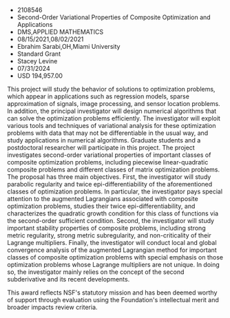 
* 2108546
* Second-Order Variational Properties of Composite Optimization and Applications
* DMS,APPLIED MATHEMATICS
* 08/15/2021,08/02/2021
* Ebrahim Sarabi,OH,Miami University
* Standard Grant
* Stacey Levine
* 07/31/2024
* USD 194,957.00

This project will study the behavior of solutions to optimization problems,
which appear in applications such as regression models, sparse approximation of
signals, image processing, and sensor location problems. In addition, the
principal investigator will design numerical algorithms that can solve the
optimization problems efficiently. The investigator will exploit various tools
and techniques of variational analysis for these optimization problems with data
that may not be differentiable in the usual way, and study applications in
numerical algorithms. Graduate students and a postdoctoral researcher will
participate in this project. The project investigates second-order variational
properties of important classes of composite optimization problems, including
piecewise linear-quadratic composite problems and different classes of matrix
optimization problems. The proposal has three main objectives. First, the
investigator will study parabolic regularity and twice epi-differentiability of
the aforementioned classes of optimization problems. In particular, the
investigator pays special attention to the augmented Lagrangians associated with
composite optimization problems, studies their twice epi-differentiability, and
characterizes the quadratic growth condition for this class of functions via the
second-order sufficient condition. Second, the investigator will study important
stability properties of composite problems, including strong metric regularity,
strong metric subregularity, and non-criticality of their Lagrange multipliers.
Finally, the investigator will conduct local and global convergence analysis of
the augmented Lagrangian method for important classes of composite optimization
problems with special emphasis on those optimization problems whose Lagrange
multipliers are not unique. In doing so, the investigator mainly relies on the
concept of the second subderivative and its recent developments.

This award reflects NSF's statutory mission and has been deemed worthy of
support through evaluation using the Foundation's intellectual merit and broader
impacts review criteria.
